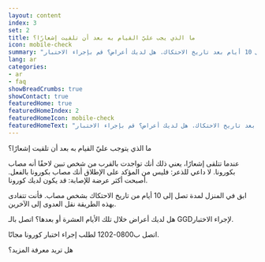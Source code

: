 ```yaml
---
layout: content
index: 3
set: 2
title: ما الذي يجب عليّ القيام به بعد أن تلقيت إشعارًا؟
icon: mobile-check
summary: "يُنصح بالبقاء في المنزل حتى 10 أيام بعد تاريخ الاحتكاك. هل لديك أعراض؟ قم بإجراء الاختبار."
lang: ar
categories:
- ar
- faq
showBreadCrumbs: true
showContact: true
featuredHome: true
featuredHomeIndex: 2
featuredHomeIcon: mobile-check
featuredHomeText: "يُنصح بالبقاء في المنزل حتى 10 أيام بعد تاريخ الاحتكاك. هل لديك أعراض؟ قم بإجراء الاختبار."
---
```


ما الذي يتوجب عليّ القيام به بعد أن تلقيت إشعارًا؟

عندما تتلقى إشعارًا، يعني ذلك أنك تواجدت بالقرب من شخص تبين لاحقًا أنه مصاب بكورونا. لا داعي للذعر: فليس من المؤكد على الإطلاق أنك مصاب بكورونا بالفعل. أصبحت أكثر عرضة للإصابة: قد يكون لديك كورونا.

ابق في المنزل لمدة تصل إلى 10 أيام من تاريخ الاحتكاك بشخص مصاب. فأنت تتفادى بهذه الطريقة نقل العدوى إلى الآخرين.

هل لديك أعراض خلال تلك الأيام العشرة أو بعدها؟ اتصل بالـ GGDلإجراء الاختبار.

اتصل ب0800-1202  لطلب إجراء اختبار كورونا مجانًا.


هل تريد معرفة المزيد؟
